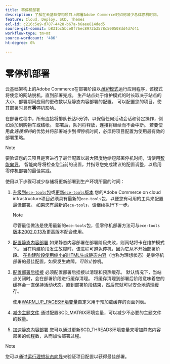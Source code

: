 ```yaml
---
title: 零停机部署
description: 了解在云基础架构项目上部署Adobe Commerce时如何减少总体停机时间。
feature: Cloud, Deploy, SCD, Themes
exl-id: c216c5e9-d787-4428-b67a-b6aee814ded5
source-git-commit: b831bc5bce0f76ec8972b3578c500508dd4d7d41
workflow-type: tm+mt
source-wordcount: '486'
ht-degree: 0%

---
```


# 零停机部署

云基础架构上的Adobe Commerce在部署阶段以&#x200B;[_维护_&#x200B;模式](https://experienceleague.adobe.com/docs/commerce-operations/configuration-guide/setup/application-modes.html#production-mode)运行应用程序，该模式将使您的网站脱机，直到部署完成。 生产站点处于维护模式的时长取决于站点的大小、部署期间应用的更改数以及静态内容部署的配置。 可以配置您的项目，使其部署时具有&#x200B;**零**&#x200B;停机影响。

在部署过程中，所有连接将排队长达5分钟，以保留任何活动会话和待定操作，例如添加到购物车或结帐。 部署后，队列将释放，连接将继续而不会中断。 若要使用此&#x200B;_连接保持_&#x200B;的优势并将部署减少到&#x200B;_零_&#x200B;停机时间，必须将项目配置为使用最有效的部署策略。

>[!NOTE]
>
>要验证您的云项目是否进行了最佳配置以最大限度地缩短部署停机时间，请使用[智能向导](smart-wizards.md)。 智能向导将检查您当前的设置，并指导您完成建议的配置调整，以启用零停机部署的最佳实践。

使用以下步骤可减少存储将更新部署到生产环境所需的时间：

1. [升级到`ece-tools`包](../dev-tools/install-package.md)或[更新`ece-tools`版本](../dev-tools/update-package.md)
您的Adobe Commerce on cloud infrastructure项目必须具有最新的`ece-tools`包，以便您有可用的工具来配置最佳部署。 如果您有最新的`ece-tools`，请继续执行下一步。

   >[!NOTE]
   >
   >尽管最佳做法是使用最新的`ece-tools`包，但零停机部署方法可与`ece-tools` [版本2002.0.13](../release-notes/cloud-release-archive.md#v2002013)及更高版本配合使用。

1. [配置静态内容部署](static-content.md)
如果静态内容部署在部署阶段失败，则网站将卡在维护模式下。 当在构建阶段发生故障时，该进程可避免停机，因为它从不开始部署阶段。 [在构建阶段使用缩小的HTML生成静态内容](static-content.md#setting-the-scd-on-build)（也称为理想状态）是零停机部署的最佳配置，如果发生故障，_可防止_&#x200B;停机。

1. [配置部署后挂接](../application/hooks-property.md)
必须配置部署后挂接以清理和预热缓存。 默认情况下，当站点关闭时，会在部署阶段进行缓存清理。 将缓存清理到部署后阶段意味着您的缓存会一直保持活动状态，直到部署阶段结束，然后您就可以安全地清理缓存。

   使用[WARM_UP_PAGES环境变量](../environment/variables-post-deploy.md#warmuppages)自定义用于预加载缓存的页面列表。

1. [减少主题文件](../environment/variables-deploy.md#scdmatrix)
通过配置SCD\_MATRIX环境变量，可以减少不必要的主题文件的数量。

1. [加速静态内容部署](../environment/variables-deploy.md#scdthreads)
您可以通过更新SCD\_THREADS环境变量来增加静态内容部署的线程数，从而加快部署过程。

>[!NOTE]
>
>您可以通过[运行理想状态向导](smart-wizards.md#verifying-an-ideal-configuration)来验证项目配置以获得最佳部署。

